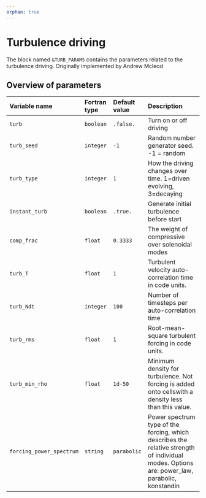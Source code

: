 ```yaml
---
orphan: true
---
```


# Turbulence driving #

The block named `&TURB_PARAMS` contains the parameters related to the turbulence driving. Originally implemented by Andrew Mcleod

## Overview of parameters ##

| Variable name         | Fortran type | Default value | Description               |
|:----------------------|:------------ |:------------- |:------------------------- |
| `turb`                | `boolean`    | `.false.`     |  Turn on or off driving
| `turb_seed`           | `integer`    | `-1`          |  Random number generator seed. -1 = random
| `turb_type`           | `integer`    | `1`           |  How the driving changes over time. 1=driven evolving, 3=decaying
| `instant_turb`        | `boolean`    | `.true.`      |  Generate initial turbulence before start
| `comp_frac`           | `float`      | `0.3333`      |  The weight of compressive over solenoidal modes
| `turb_T`              | `float`      | `1`           |  Turbulent velocity auto-correlation time in code units.
| `turb_Ndt`            | `integer`    | `100`         |  Number of timesteps per auto-correlation time
| `turb_rms`            | `float`      | `1`           |  Root-mean-square  turbulent  forcing  in  code  units.
| `turb_min_rho`        | `float`      | `1d-50`       |  Minimum density for turbulence. Not forcing is added onto cellswith a density less than this value.
| `forcing_power_spectrum`  | `string`     | `parabolic`     | Power spectrum type of the forcing, which describes the relative strength of individual modes. Options are: power_law, parabolic, konstandin
